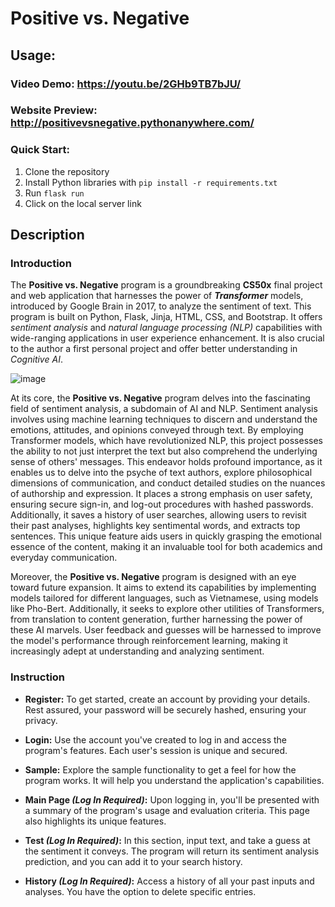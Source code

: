 # Positive vs. Negative
## Usage: 
### Video Demo: https://youtu.be/2GHb9TB7bJU/
### Website Preview: http://positivevsnegative.pythonanywhere.com/
### Quick Start:
1. Clone the repository
2. Install Python libraries with ```pip install -r requirements.txt```
3. Run ```flask run```
4. Click on the local server link


## Description
### Introduction
The **Positive vs. Negative** program is a groundbreaking **CS50x** final project and web application that harnesses the power of **_Transformer_** models, introduced by Google Brain in 2017, to analyze the sentiment of text. This program is built on Python, Flask, Jinja, HTML, CSS, and Bootstrap. It offers _sentiment analysis_ and _natural language processing (NLP)_ capabilities with wide-ranging applications in user experience enhancement. It is also crucial to the author a first personal project and offer better understanding in _Cognitive AI_.

![image](https://github.com/hiepnguyenduc2005/Positive-vs-Negative/assets/130782979/ab26a979-86fa-4730-8ccd-f5fe9c188cfe)


At its core, the **Positive vs. Negative** program delves into the fascinating field of sentiment analysis, a subdomain of AI and NLP. Sentiment analysis involves using machine learning techniques to discern and understand the emotions, attitudes, and opinions conveyed through text. By employing Transformer models, which have revolutionized NLP, this project possesses the ability to not just interpret the text but also comprehend the underlying sense of others' messages. This endeavor holds profound importance, as it enables us to delve into the psyche of text authors, explore philosophical dimensions of communication, and conduct detailed studies on the nuances of authorship and expression. It places a strong emphasis on user safety, ensuring secure sign-in, and log-out procedures with hashed passwords. Additionally, it saves a history of user searches, allowing users to revisit their past analyses, highlights key sentimental words, and extracts top sentences. This unique feature aids users in quickly grasping the emotional essence of the content, making it an invaluable tool for both academics and everyday communication.

Moreover, the **Positive vs. Negative** program is designed with an eye toward future expansion. It aims to extend its capabilities by implementing models tailored for different languages, such as Vietnamese, using models like Pho-Bert. Additionally, it seeks to explore other utilities of Transformers, from translation to content generation, further harnessing the power of these AI marvels. User feedback and guesses will be harnessed to improve the model's performance through reinforcement learning, making it increasingly adept at understanding and analyzing sentiment.

### Instruction
* **Register:** To get started, create an account by providing your details. Rest assured, your password will be securely hashed, ensuring your privacy.

* **Login:** Use the account you've created to log in and access the program's features. Each user's session is unique and secured.

* **Sample:** Explore the sample functionality to get a feel for how the program works. It will help you understand the application's capabilities.

* **Main Page _(Log In Required)_:** Upon logging in, you'll be presented with a summary of the program's usage and evaluation criteria. This page also highlights its unique features.

* **Test _(Log In Required)_:** In this section, input text, and take a guess at the sentiment it conveys. The program will return its sentiment analysis prediction, and you can add it to your search history.

* **History _(Log In Required)_:** Access a history of all your past inputs and analyses. You have the option to delete specific entries.
